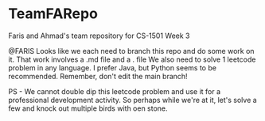 # TeamFARepo
 Faris and Ahmad's team repository for CS-1501 Week 3

 @FARIS
Looks like we each need to branch this repo and do some work on it.
That work involves a .md file and a .<any language> file
We also need to solve 1 leetcode problem in any language.
I prefer Java, but Python seems to be recommended.
Remember, don't edit the main branch!

PS - We cannot double dip this leetcode problem and use it for a professional development activity. So perhaps while we're at it, let's solve a few and knock out multiple birds with oen stone.
